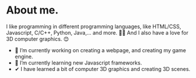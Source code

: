 # About me. 

I like programming in different programming languages, like HTML/CSS, Javascript, C/C++, Python, Java,... and more. 🧑‍💻
And I also have a love for 3D computer graphics. 😊

- 🔭 I’m currently working on creating a webpage, and creating my game engine.
- 🌱 I’m currently learning new Javascript frameworks.
- ✔  I have learned a bit of computer 3D graphics and creating 3D scenes.
